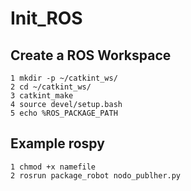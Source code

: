 # Init_ROS

## Create a ROS Workspace

~~~
1 mkdir -p ~/catkint_ws/
2 cd ~/catkint_ws/
3 catkint_make
4 source devel/setup.bash
5 echo %ROS_PACKAGE_PATH
~~~

## Example rospy 

~~~
1 chmod +x namefile
2 rosrun package_robot nodo_publher.py 
~~~

